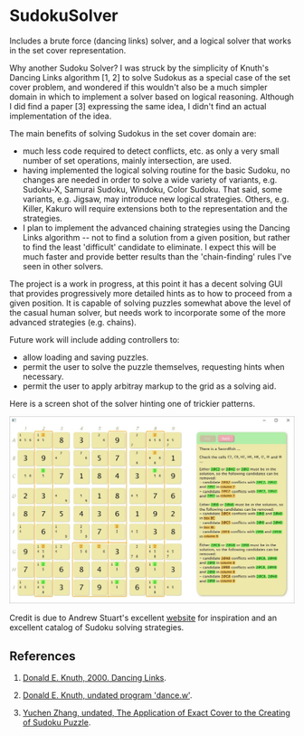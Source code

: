 # SudokuSolver
Includes a brute force (dancing links) solver, and a logical solver that works in the set cover representation.

Why another Sudoku Solver? I was struck by the simplicity of Knuth's Dancing Links algorithm [1, 2] to solve Sudokus as a special case of the set cover problem, and wondered if this wouldn't also be a much simpler domain in which to implement a solver based on logical reasoning. Although I did find a paper [3] expressing the same idea, I didn't find an actual implementation of the idea.

The main benefits of solving Sudokus in the set cover domain are:
* much less code required to detect conflicts, etc. as only a very small number of set operations, mainly intersection, are used.
* having implemented the logical solving routine for the basic Sudoku, no changes are needed in order to solve a wide variety of variants, e.g. Sudoku-X, Samurai Sudoku, Windoku, Color Sudoku. That said, some variants, e.g. Jigsaw, may introduce new logical strategies. Others, e.g. Killer, Kakuro will require extensions both to the representation and the strategies.
* I plan to implement the advanced chaining strategies using the Dancing Links algorithm -- not to find a solution from a given position, but rather to find the least 'difficult' candidate to eliminate. I expect this will be much faster and provide better results than the 'chain-finding' rules I've seen in other solvers.

The project is a work in progress, at this point it has a decent solving GUI that provides progressively more detailed hints as to how to proceed from a given position. It is capable of solving puzzles somewhat above the level of the casual human solver, but needs work to incorporate some of the more advanced strategies (e.g. chains).

Future work will include adding controllers to:
* allow loading and saving puzzles.
* permit the user to solve the puzzle themselves, requesting hints when necessary.
* permit the user to apply arbitray markup to the grid as a solving aid.

Here is a screen shot of the solver hinting one of trickier patterns.

![The Solver finds a Swordfish!](screenshot.jpg?raw=true)

Credit is due to Andrew Stuart's excellent [website](http://www.sudokuwiki.org) for inspiration and an excellent catalog of Sudoku solving strategies.


## References

1. [Donald E. Knuth, 2000. Dancing Links](http://arxiv.org/abs/cs/0011047).

2. [Donald E. Knuth, undated program 'dance.w'](http://www-cs-faculty.stanford.edu/~uno/programs/dance.w).

3. [Yuchen Zhang, undated, The Application of Exact Cover to the Creating of Sudoku Puzzle](http://www.math.utah.edu/~yzhang/teaching/1030/Sudoku.pdf).